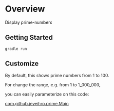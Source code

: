 Overview
=========

Display prime-numbers

Getting Started
-----------------

```
gradle run
```

Customize
---------
By default, this shows prime numbers from 1 to 100.

For change the range, e.g. from 1 to 1_000_000,

you can easily parameterize on this code:

[com.github.jeyeihro.prime.Main](https://github.com/jeyeihro/prime-number/blob/main/src/main/java/com/github/jeyeihro/prime/Main.java)